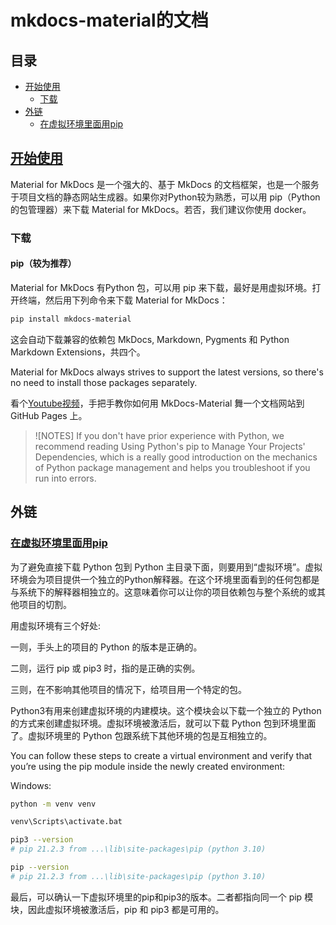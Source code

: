 # mkdocs-material的文档

## 目录

- [开始使用](#开始使用)
  - [下载](#下载)
- [外链](#外链)
  - [在虚拟环境里面用pip](#在虚拟环境里面用pip)

## [开始使用](https://squidfunk.github.io/mkdocs-material/getting-started/)

Material for MkDocs 是一个强大的、基于 MkDocs 的文档框架，也是一个服务于项目文档的静态网站生成器。如果你对Python较为熟悉，可以用 pip（Python的包管理器）来下载 Material for MkDocs。若否，我们建议你使用 docker。

### 下载

#### pip（较为推荐）

Material for MkDocs 有Python 包，可以用 pip 来下载，最好是用虚拟环境。打开终端，然后用下列命令来下载 Material for MkDocs：

```bash
pip install mkdocs-material
```

这会自动下载兼容的依赖包 MkDocs, Markdown, Pygments 和 Python Markdown Extensions，共四个。

Material for MkDocs always strives to support the latest versions, so there's no need to install those packages separately.

看个[Youtube视频](https://www.youtube.com/watch?v=Q-YA_dA8C20)，手把手教你如何用 MkDocs-Material 舞一个文档网站到 GitHub Pages 上。

> ![NOTES]
> If you don't have prior experience with Python, we recommend reading Using Python's pip to Manage Your Projects' Dependencies, which is a really good introduction on the mechanics of Python package management and helps you troubleshoot if you run into errors.

## 外链

### [在虚拟环境里面用pip](https://realpython.com/what-is-pip/#using-pip-in-a-python-virtual-environment)

为了避免直接下载 Python 包到 Python 主目录下面，则要用到“虚拟环境”。虚拟环境会为项目提供一个独立的Python解释器。在这个环境里面看到的任何包都是与系统下的解释器相独立的。这意味着你可以让你的项目依赖包与整个系统的或其他项目的切割。

用虚拟环境有三个好处:

一则，手头上的项目的 Python 的版本是正确的。

二则，运行 pip 或 pip3 时，指的是正确的实例。

三则，在不影响其他项目的情况下，给项目用一个特定的包。

Python3有用来创建虚拟环境的内建模块。这个模块会以下载一个独立的 Python 的方式来创建虚拟环境。虚拟环境被激活后，就可以下载 Python 包到环境里面了。虚拟环境里的 Python 包跟系统下其他环境的包是互相独立的。

You can follow these steps to create a virtual environment and verify that you’re using the pip module inside the newly created environment:

Windows:

```sh
python -m venv venv

venv\Scripts\activate.bat

pip3 --version
# pip 21.2.3 from ...\lib\site-packages\pip (python 3.10)

pip --version
# pip 21.2.3 from ...\lib\site-packages\pip (python 3.10)
```

最后，可以确认一下虚拟环境里的pip和pip3的版本。二者都指向同一个 pip 模块，因此虚拟环境被激活后，pip 和 pip3 都是可用的。
